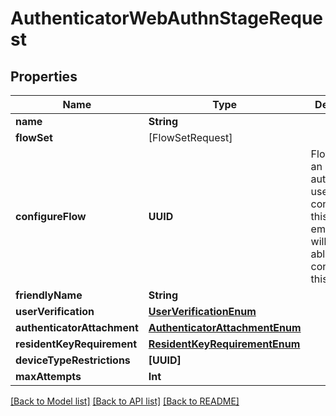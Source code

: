 # AuthenticatorWebAuthnStageRequest

## Properties
Name | Type | Description | Notes
------------ | ------------- | ------------- | -------------
**name** | **String** |  | 
**flowSet** | [FlowSetRequest] |  | [optional] 
**configureFlow** | **UUID** | Flow used by an authenticated user to configure this Stage. If empty, user will not be able to configure this stage. | [optional] 
**friendlyName** | **String** |  | [optional] 
**userVerification** | [**UserVerificationEnum**](UserVerificationEnum.md) |  | [optional] 
**authenticatorAttachment** | [**AuthenticatorAttachmentEnum**](AuthenticatorAttachmentEnum.md) |  | [optional] 
**residentKeyRequirement** | [**ResidentKeyRequirementEnum**](ResidentKeyRequirementEnum.md) |  | [optional] 
**deviceTypeRestrictions** | **[UUID]** |  | [optional] 
**maxAttempts** | **Int** |  | [optional] 

[[Back to Model list]](../README.md#documentation-for-models) [[Back to API list]](../README.md#documentation-for-api-endpoints) [[Back to README]](../README.md)


